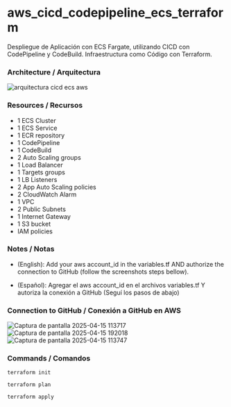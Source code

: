 # aws_cicd_codepipeline_ecs_terraform
Despliegue de Aplicación con ECS Fargate, utilizando CICD con CodePipeline y CodeBuild. Infraestructura como Código con Terraform.

### Architecture / Arquitectura
![arquitectura cicd ecs aws](https://github.com/user-attachments/assets/72fcaddf-fd8a-4831-ab47-4e3d0dcfa142)

### Resources / Recursos
* 1 ECS Cluster
* 1 ECS Service
* 1 ECR repository
* 1 CodePipeline
* 1 CodeBuild
* 2 Auto Scaling groups
* 1 Load Balancer
* 1 Targets groups
* 1 LB Listeners
* 2 App Auto Scaling policies
* 2 CloudWatch Alarm
* 1 VPC
* 2 Public Subnets
* 1 Internet Gateway
* 1 S3 bucket
* IAM policies

### Notes / Notas

* (English): Add your aws account_id in the variables.tf AND authorize the connection to GitHub (follow the screenshots steps bellow).

* (Español): Agregar el aws account_id en el archivos variables.tf Y autoriza la conexión a GitHub (Seguí los pasos de abajo)

### Connection to GitHub / Conexión a GitHub en AWS

  ![Captura de pantalla 2025-04-15 113717](https://github.com/user-attachments/assets/68e8d93a-d867-4961-b555-2f8c6106f77f)
  ![Captura de pantalla 2025-04-15 192018](https://github.com/user-attachments/assets/6cd27796-e7c9-4525-be24-9d4f5b971223)
  ![Captura de pantalla 2025-04-15 113747](https://github.com/user-attachments/assets/03e7bc83-1927-423d-93b0-6812352553eb)

### Commands / Comandos

```
terraform init
```

```
terraform plan
```

```
terraform apply
```

